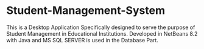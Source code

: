 # Student-Management-System
This is a Desktop Application Specifically designed to serve the purpose of Student Management in Educational Institutions.
Developed in NetBeans 8.2 with Java and MS SQL SERVER is used in the Database Part.


